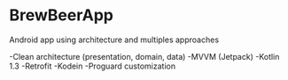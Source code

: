 # BrewBeerApp


Android app using architecture and multiples approaches

  -Clean architecture (presentation, domain, data)
  -MVVM (Jetpack)
  -Kotlin 1.3
  -Retrofit
  -Kodein
  -Proguard customization
